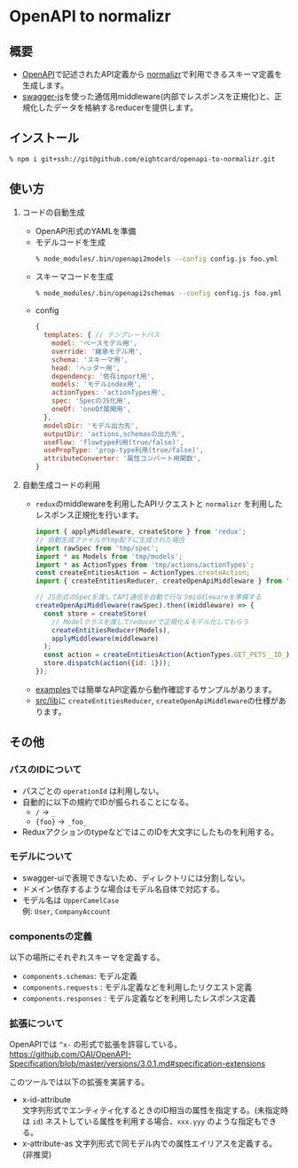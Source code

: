 # OpenAPI to normalizr

## 概要
- [OpenAPI](https://github.com/OAI/OpenAPI-Specification)で記述されたAPI定義から [normalizr](https://github.com/paularmstrong/normalizr)で利用できるスキーマ定義を生成します。
- [swagger-js](https://github.com/swagger-api/swagger-js)を使った通信用middleware(内部でレスポンスを正規化)と、正規化したデータを格納するreducerを提供します。

## インストール
```bash
% npm i git+ssh://git@github.com/eightcard/openapi-to-normalizr.git
```

## 使い方
1. コードの自動生成
    - OpenAPI形式のYAMLを準備
    - モデルコードを生成
      ```bash
      % node_modules/.bin/openapi2models --config config.js foo.yml
      ```
    - スキーマコードを生成
      ```bash
      % node_modules/.bin/openapi2schemas --config config.js foo.yml
      ```
    - config
      ```js
      {    
        templates: { // テンプレートパス
          model: 'ベースモデル用',
          override: '継承モデル用',
          schema: 'スキーマ用',
          head: 'ヘッダー用',
          dependency: '依存import用',
          models: 'モデルindex用',
          actionTypes: 'actionTypes用',
          spec: 'SpecのJS化用',
          oneOf: 'oneOf展開用',
        },
        modelsDir: 'モデル出力先',
        outputDir: 'actions,schemasの出力先',
        useFlow: 'flowtype利用(true/false)',
        usePropType: 'prop-type利用(true/false)',
        attributeConverter: '属性コンバート用関数',
      }
      ```
      
2. 自動生成コードの利用
    - `redux`のmiddlewareを利用したAPIリクエストと `normalizr` を利用したレスポンス正規化を行います。
      ```js
      import { applyMiddleware, createStore } from 'redux';
      // 自動生成ファイルがtmp配下に生成された場合
      import rawSpec from 'tmp/spec';
      import * as Models from 'tmp/models';
      import * as ActionTypes from 'tmp/actions/actionTypes';
      const createEntitiesAction = ActionTypes.createAction;
      import { createEntitiesReducer, createOpenApiMiddleware } from 'openapi-to-normalizr';

      // JS形式のSpecを渡してAPI通信を自動で行なうmiddlewareを準備する
      createOpenApiMiddleware(rawSpec).then((middleware) => {
        const store = createStore(
          // Modelクラスを渡してreducerで正規化＆モデル化してもらう
          createEntitiesReducer(Models),
          applyMiddleware(middleware)
        );
        const action = createEntitiesAction(ActionTypes.GET_PETS__ID_);
        store.dispatch(action({id: 1}));
      });
      ``` 
    - [examples](./examples/README.md)では簡単なAPI定義から動作確認するサンプルがあります。
    - [src/lib](./src/lib/README.md)に `createEntitiesReducer`, `createOpenApiMiddleware`の仕様があります。
      

## その他
### パスのIDについて
- パスごとの `operationId` は利用しない。  
- 自動的に以下の規約でIDが振られることになる。  
   - `/` -> `_` 
   -  `{foo}` -> `_foo_`
-  ReduxアクションのtypeなどではこのIDを大文字にしたものを利用する。

### モデルについて
- swagger-uiで表現できないため、ディレクトリには分割しない。  
- ドメイン依存するような場合はモデル名自体で対応する。
- モデル名は `UpperCamelCase`  
  例: `User`, `CompanyAccount`
  
### componentsの定義
以下の場所にそれぞれスキーマを定義する。
- `components.schemas`: モデル定義
- `components.requests` : モデル定義などを利用したリクエスト定義
- `components.responses` : モデル定義などを利用したレスポンス定義
  
### 拡張について
OpenAPIでは `^x-` の形式で拡張を許容している。  
https://github.com/OAI/OpenAPI-Specification/blob/master/versions/3.0.1.md#specification-extensions

このツールでは以下の拡張を実装する。
- x-id-attribute  
  文字列形式でエンティティ化するときのID相当の属性を指定する。(未指定時は `id`)
  ネストしている属性を利用する場合、`xxx.yyy` のような指定もできる。
- x-attribute-as
  文字列形式で同モデル内での属性エイリアスを定義する。 (非推奨)

